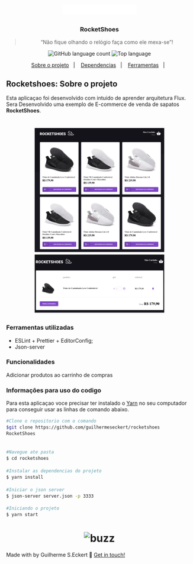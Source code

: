 <h1 align="center">
  <img alt="rocketshoes" title="rocketshoes" src="git_images/logo.svg" width="200px" />
</h1>

<h3 align="center">
      RocketShoes
</h3>

<blockquote align="center">“Não fique olhando o relógio faça como ele mexa-se”!</blockquote>

<p align="center">
  <img alt="GitHub language count" src="https://img.shields.io/github/languages/count/commonality/readme-inspector.svg">
  <img alt="Top language" src="https://img.shields.io/github/languages/top/commonality/readme-inspector.svg">
</p>

<p align="center">
  <a href="#Sobre o Projeto">Sobre o projeto</a>&nbsp;&nbsp;&nbsp;|&nbsp;&nbsp;&nbsp;
  <a href="#Dependencias">Dependencias</a>&nbsp;&nbsp;&nbsp;|&nbsp;&nbsp;&nbsp;
  <a href="#Ferramentas">Ferramentas</a>&nbsp;&nbsp;&nbsp;|&nbsp;&nbsp;
</p>

## Rocketshoes: Sobre o projeto

Esta aplicaçao foi desenvolvido com intuido de aprender arquitetura Flux. Sera Desenvolvido uma exemplo de E-commerce de venda de sapatos **RocketShoes**.

<h1 align="center">
  <img alt="rocketshoes3" title="rocketshoes3" src="git_images/front.png" width="350px" />
  <img alt="rocketshoes4" title="rocketshoes4" src="git_images/Cart.png" width="350px" />
</h1>


### Ferramentas utilizadas

- ESLint + Prettier + EditorConfig;
- Json-server

### Funcionalidades

Adicionar produtos ao carrinho de compras

### Informações para uso do codigo

Para esta aplicaçao voce precisar ter instalado o [Yarn][yarn] no seu computador para conseguir usar as linhas de comando abaixo.

```bash
#Clone o repositorio com o comando
$git clone https://github.com/guilhermeseckert/rocketshoes
RocketShoes


#Navegue ate pasta
$ cd rocketshoes

#Instalar as dependencias do projeto
$ yarn install

#Iniciar o json server
$ json-server server.json -p 3333

#Iniciando o projeto
$ yarn start
```

<h1 align="center" border-radius= "50%">
  <img alt="buzz" title="buzz" src="https://media.giphy.com/media/h7FqA5FAhcLfH1i6gS/giphy.gif" width="200px" />
</h1>

Made with by Guilherme S.Eckert :wave: [Get in touch!](https://www.linkedin.com/in/guilherme-eckert/)

[nodejs]: https://nodejs.org/
[yarn]: https://yarnpkg.com/
[docker]: https://www.docker.com/
